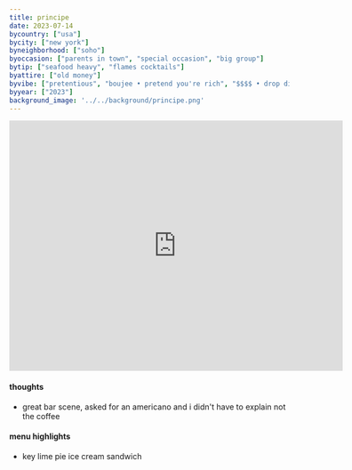 ```yaml
---
title: principe
date: 2023-07-14
bycountry: ["usa"]
bycity: ["new york"]
byneighborhood: ["soho"]
byoccasion: ["parents in town", "special occasion", "big group"]
bytip: ["seafood heavy", "flames cocktails"]
byattire: ["old money"]
byvibe: ["pretentious", "boujee • pretend you're rich", "$$$$ • drop dimes", "clean • modern"]
byyear: ["2023"]
background_image: '../../background/principe.png'
---
```


<iframe src="https://www.google.com/maps/embed?pb=!1m18!1m12!1m3!1d3023.6321328072913!2d-74.00353592343528!3d40.72611403675069!2m3!1f0!2f0!3f0!3m2!1i1024!2i768!4f13.1!3m3!1m2!1s0x89c2598d686c0889%3a0x6f4804d44093d0c6!2sprincipe!5e0!3m2!1sen!2sus!4v1697396174452!5m2!1sen!2sus" width="600" height="450" style="border:0;" allowfullscreen="" loading="lazy" referrerpolicy="no-referrer-when-downgrade"></iframe>

#### thoughts
* great bar scene, asked for an americano and i didn't have to explain not the coffee

#### menu highlights
* key lime pie ice cream sandwich